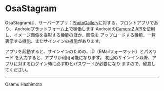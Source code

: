 

OsaStagram
===================================

OsaStagramは、サーバーアプリ：[PhotoGallery][1]に対する、フロントアプリであり、
Androidプラットフォーム上で稼働します
Androidの[Camera2 API][2]を使用し、イメージ画像を撮影する機能のほか、画像を
アップロードする機能、一覧表示する機能、またサインインの機能があります。

アプリを起動すると、サインインのための、ID（EMailフォーマット）とパスワード
を入力すると、アプリが利用可能になります。
初回のサインイン以降、アプリに対するログイン時に必ずIDとパスワードが必要になり
ますので、留意してください。

[1]: https://github.com/hashimotonet/PhotoGallery/
[2]: https://developer.android.com/reference/android/hardware/camera2/package-summary.html

--------------------------
Osamu Hashimoto